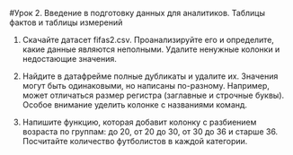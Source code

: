 #Урок 2. Введение в подготовку данных для аналитиков. Таблицы фактов и таблицы измерений

1. Скачайте датасет fifаs2.сsv. Проанализируйте его и определите, какие данные являются неполными. Удалите ненужные колонки и недостающие значения.

2. Найдите в датафрейме полные дубликаты и удалите их. Значения могут быть одинаковыми, но написаны по-разному. Например, может отличаться размер регистра (заглавные и строчные буквы). Особое внимание уделить колонке с названиями команд.

3. Напишите функцию, которая добавит колонку с разбиением возраста по группам: до 20, от 20 до 30, от 30 до 36 и старше 36. Посчитайте количество футболистов в каждой категории.
